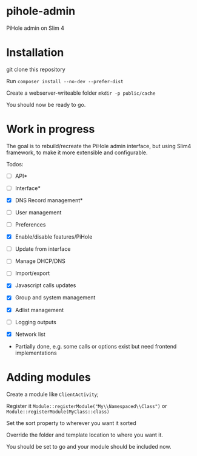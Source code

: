 # pihole-admin

PiHole admin on Slim 4

# Installation

git clone this repository

Run `composer install --no-dev --prefer-dist`

Create a webserver-writeable folder `mkdir -p public/cache`

You should now be ready to go.

# Work in progress

The goal is to rebuild/recreate the PiHole admin interface, but using Slim4 framework, to make it more extensible and configurable.

Todos:
- [ ] API*
- [ ] Interface*
- [x] DNS Record management*
- [ ] User management
- [ ] Preferences
- [x] Enable/disable features/PiHole
- [ ] Update from interface
- [ ] Manage DHCP/DNS
- [ ] Import/export
- [x] Javascript calls updates
- [x] Group and system management
- [x] Adlist management
- [ ] Logging outputs
- [x] Network list


* Partially done, e.g. some calls or options exist but need frontend implementations

# Adding modules

Create a module like `ClientActivity`;

Register it
`Module::registerModule("My\\Namespaced\\Class")` or `Module::registerModule(MyClass::class)`

Set the sort property to wherever you want it sorted

Override the folder and template location to where you want it.

You should be set to go and your module should be included now.

